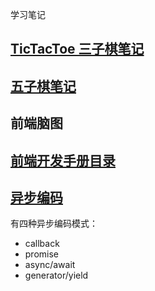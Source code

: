 学习笔记

## [TicTacToe 三子棋笔记](./TicTacToe/NOTE.md)

## [五子棋笔记](./FiveChess/NOTE.md)

## 前端脑图

## [前端开发手册目录](./catalog.md)

## [异步编码](./AsyncLight/index.html)

有四种异步编码模式：

* callback
* promise
* async/await
* generator/yield